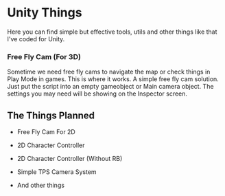 # Unity Things

Here you can find simple but effective tools, utils and other things like that I've coded for Unity.


### Free Fly Cam (For 3D)

Sometime we need free fly cams to navigate the map or check things in Play Mode in games. This is where it works. A simple free fly cam solution.
Just put the script into an empty gameobject or Main camera object. The settings you may need will be showing on the Inspector screen.


## The Things Planned

- Free Fly Cam For 2D

- 2D Character Controller

- 2D Character Controller (Without RB)

- Simple TPS Camera System

- And other things

